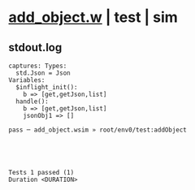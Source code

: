 # [add_object.w](../../../../../../examples/tests/sdk_tests/bucket/add_object.w) | test | sim

## stdout.log
```log
captures: Types:
  std.Json = Json
Variables:
  $inflight_init():
    b => [get,getJson,list]
  handle():
    b => [get,getJson,list]
    jsonObj1 => []

pass ─ add_object.wsim » root/env0/test:addObject
 




Tests 1 passed (1) 
Duration <DURATION>

```

